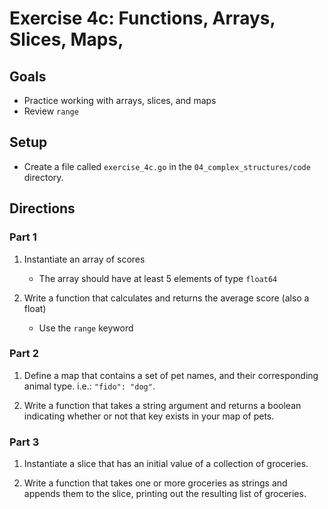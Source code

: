 # Exercise 4c: Functions, Arrays, Slices, Maps,

## Goals

- Practice working with arrays, slices, and maps
- Review `range`

## Setup

- Create a file called `exercise_4c.go` in the `04_complex_structures/code` directory.

## Directions

### Part 1

1. Instantiate an array of scores 
    - The array should have at least 5 elements of type `float64`

2. Write a function that calculates and returns the average score (also a float)
    - Use the `range` keyword


### Part 2

1. Define a map that contains a set of pet names, and their corresponding animal type. i.e.: `"fido": "dog"`.

2. Write a function that takes a string argument and returns a boolean indicating whether or not that key exists in your map of pets. 


### Part 3

1. Instantiate a slice that has an initial value of a collection of groceries. 

2. Write a function that takes one or more groceries as strings and appends them to the slice, printing out the resulting list of groceries. 